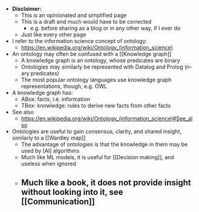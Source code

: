 - **Disclaimer:**
	- This is an opinionated and simplified page
	- This is a draft and much would have to be corrected
		- e.g. before sharing as a blog or in any other way, if I ever do
	- Just like every other page
- I refer to the information science concept of ontology:
	- https://en.wikipedia.org/wiki/Ontology_(information_science)
- An ontology may often be confused with a [[Knowledge graph]]
	- A knowledge graph is an ontology, whose predicates are binary
	- Ontologies may similarly be represented with Datalog and Prolog (n-ary predicates)
	- The most popular ontology languages use knowledge graph representations, though, e.g. OWL
- A knowledge graph has:
	- ABox: facts, i.e. information
	- TBox: knowledge: rules to derive new facts from other facts
- See also
	- https://en.wikipedia.org/wiki/Ontology_(information_science)#See_also
- Ontologies are useful to gain consensus, clarity, and shared insight, similarly to a [[Wardley map]]
	- The advantage of ontologies is that the knowledge in them may be used by [AI] algorithms
	- Much like ML models, it is useful for [[Decision making]], and useless when ignored
	- Much like a book, it does not provide insight without looking into it, see [[Communication]]
		-